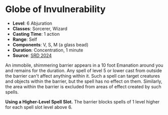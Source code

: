 # Globe of Invulnerability

- **Level**: 6 Abjuration
- **Classes**: Sorcerer, Wizard
- **Casting Time**: 1 action
- **Range**: Self
- **Components**: V, S, M (a glass bead)
- **Duration**: Concentration, 1 minute
- **Source**: [SRD 2024](../../../srds/SRD_2024.pdf)

An immobile, shimmering barrier appears in a 10 foot Emanation around you and remains for the duration. Any spell of level 5 or lower cast from outside the barrier can't affect anything within it. Such a spell can target creatures and objects within the barrier, but the spell has no effect on them. Similarly, the area within the barrier is excluded from areas of effect created by such spells.

**Using a Higher-Level Spell Slot.** The barrier blocks spells of 1 level higher for each spell slot level above 6.
